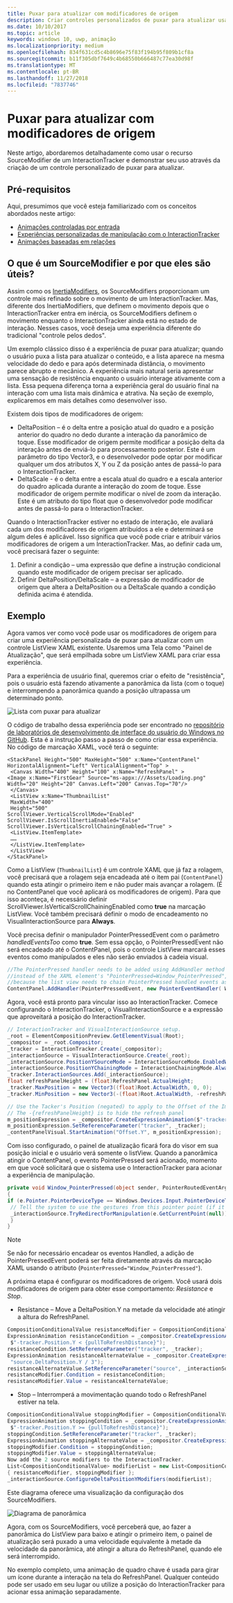 ```yaml
---
title: Puxar para atualizar com modificadores de origem
description: Criar controles personalizados de puxar para atualizar usando SourceModifiers
ms.date: 10/10/2017
ms.topic: article
keywords: windows 10, uwp, animação
ms.localizationpriority: medium
ms.openlocfilehash: 834f631cd5c4b8696e75f83f194b95f809b1cf8a
ms.sourcegitcommit: b11f305dbf7649c4b68550b666487c77ea30d98f
ms.translationtype: MT
ms.contentlocale: pt-BR
ms.lasthandoff: 11/27/2018
ms.locfileid: "7837746"
---
```

# <a name="pull-to-refresh-with-source-modifiers"></a>Puxar para atualizar com modificadores de origem

Neste artigo, abordaremos detalhadamente como usar o recurso SourceModifier de um InteractionTracker e demonstrar seu uso através da criação de um controle personalizado de puxar para atualizar.

## <a name="prerequisites"></a>Pré-requisitos

Aqui, presumimos que você esteja familiarizado com os conceitos abordados neste artigo:

- [Animações controladas por entrada](input-driven-animations.md)
- [Experiências personalizadas de manipulação com o InteractionTracker](interaction-tracker-manipulations.md)
- [Animações baseadas em relações](relation-animations.md)

## <a name="what-is-a-sourcemodifier-and-why-are-they-useful"></a>O que é um SourceModifier e por que eles são úteis?

Assim como os [InertiaModifiers](inertia-modifiers.md), os SourceModifiers proporcionam um controle mais refinado sobre o movimento de um InteractionTracker. Mas, diferente dos InertiaModifiers, que definem o movimento depois que o InteractionTracker entra em inércia, os SourceModifiers definem o movimento enquanto o InteractionTracker ainda está no estado de interação. Nesses casos, você deseja uma experiência diferente do tradicional "controle pelos dedos".

Um exemplo clássico disso é a experiência de puxar para atualizar; quando o usuário puxa a lista para atualizar o conteúdo, e a lista aparece na mesma velocidade do dedo e para após determinada distância, o movimento parece abrupto e mecânico. A experiência mais natural seria apresentar uma sensação de resistência enquanto o usuário interage ativamente com a lista. Essa pequena diferença torna a experiência geral do usuário final na interação com uma lista mais dinâmica e atrativa. Na seção de exemplo, explicaremos em mais detalhes como desenvolver isso.

Existem dois tipos de modificadores de origem:

- DeltaPosition – é o delta entre a posição atual do quadro e a posição anterior do quadro no dedo durante a interação da panorâmico de toque. Esse modificador de origem permite modificar a posição delta da interação antes de enviá-lo para processamento posterior. Este é um parâmetro do tipo Vector3, e o desenvolvedor pode optar por modificar qualquer um dos atributos X, Y ou Z da posição antes de passá-lo para o InteractionTracker.
- DeltaScale - é o delta entre a escala atual do quadro e a escala anterior do quadro aplicada durante a interação do zoom de toque. Esse modificador de origem permite modificar o nível de zoom da interação. Este é um atributo do tipo float que o desenvolvedor pode modificar antes de passá-lo para o InteractionTracker.

Quando o InteractionTracker estiver no estado de interação, ele avaliará cada um dos modificadores de origem atribuídos a ele e determinará se algum deles é aplicável. Isso significa que você pode criar e atribuir vários modificadores de origem a um InteractionTracker. Mas, ao definir cada um, você precisará fazer o seguinte:

1. Definir a condição – uma expressão que define a instrução condicional quando este modificador de origem precisar ser aplicado.
1. Definir DeltaPosition/DeltaScale – a expressão de modificador de origem que altera a DeltaPosition ou a DeltaScale quando a condição definida acima é atendida.

## <a name="example"></a>Exemplo

Agora vamos ver como você pode usar os modificadores de origem para criar uma experiência personalizada de puxar para atualizar com um controle ListView XAML existente. Usaremos uma Tela como "Painel de Atualização", que será empilhada sobre um ListView XAML para criar essa experiência.

Para a experiência de usuário final, queremos criar o efeito de "resistência", pois o usuário está fazendo ativamente a panorâmica da lista (com o toque) e interrompendo a panorâmica quando a posição ultrapassa um determinado ponto.

![Lista com puxar para atualizar](images/animation/city-list.gif)

O código de trabalho dessa experiência pode ser encontrado no [repositório de laboratórios de desenvolvimento de interface do usuário do Windows no GitHub](https://github.com/Microsoft/WindowsUIDevLabs). Esta é a instrução passo a passo de como criar essa experiência.
No código de marcação XAML, você terá o seguinte:

```xaml
<StackPanel Height="500" MaxHeight="500" x:Name="ContentPanel" HorizontalAlignment="Left" VerticalAlignment="Top" >
 <Canvas Width="400" Height="100" x:Name="RefreshPanel" >
<Image x:Name="FirstGear" Source="ms-appx:///Assets/Loading.png" Width="20" Height="20" Canvas.Left="200" Canvas.Top="70"/>
 </Canvas>
 <ListView x:Name="ThumbnailList"
 MaxWidth="400"
 Height="500"
ScrollViewer.VerticalScrollMode="Enabled" ScrollViewer.IsScrollInertiaEnabled="False" ScrollViewer.IsVerticalScrollChainingEnabled="True" >
 <ListView.ItemTemplate>
 ……
 </ListView.ItemTemplate>
 </ListView>
</StackPanel>
```

Como a ListView (`ThumbnailList`) é um controle XAML que já faz a rolagem, você precisará que a rolagem seja encadeada até o item pai (`ContentPanel`) quando esta atingir o primeiro item e não puder mais avançar a rolagem. (É no ContentPanel que você aplicará os modificadores de origem). Para que isso aconteça, é necessário definir ScrollViewer.IsVerticalScrollChainingEnabled como **true** na marcação ListView. Você também precisará definir o modo de encadeamento no VisualInteractionSource para **Always**.

Você precisa definir o manipulador PointerPressedEvent com o parâmetro _handledEventsToo_ como **true**. Sem essa opção, o PointerPressedEvent não será encadeado até o ContentPanel, pois o controle ListView marcará esses eventos como manipulados e eles não serão enviados à cadeia visual.

```csharp
//The PointerPressed handler needs to be added using AddHandler method with the //handledEventsToo boolean set to "true"
//instead of the XAML element's "PointerPressed=Window_PointerPressed",
//because the list view needs to chain PointerPressed handled events as well.
ContentPanel.AddHandler(PointerPressedEvent, new PointerEventHandler( Window_PointerPressed), true);
```

Agora, você está pronto para vincular isso ao InteractionTracker. Comece configurando o InteractionTracker, o VisualInteractionSource e a expressão que aproveitará a posição do InteractionTracker.

```csharp
// InteractionTracker and VisualInteractionSource setup.
_root = ElementCompositionPreview.GetElementVisual(Root);
_compositor = _root.Compositor;
_tracker = InteractionTracker.Create(_compositor);
_interactionSource = VisualInteractionSource.Create(_root);
_interactionSource.PositionYSourceMode = InteractionSourceMode.EnabledWithInertia;
_interactionSource.PositionYChainingMode = InteractionChainingMode.Always;
_tracker.InteractionSources.Add(_interactionSource);
float refreshPanelHeight = (float)RefreshPanel.ActualHeight;
_tracker.MaxPosition = new Vector3((float)Root.ActualWidth, 0, 0);
_tracker.MinPosition = new Vector3(-(float)Root.ActualWidth, -refreshPanelHeight, 0);

// Use the Tacker's Position (negated) to apply to the Offset of the Image.
// The -{refreshPanelHeight} is to hide the refresh panel
m_positionExpression = _compositor.CreateExpressionAnimation($"-tracker.Position.Y - {refreshPanelHeight} ");
m_positionExpression.SetReferenceParameter("tracker", _tracker);
_contentPanelVisual.StartAnimation("Offset.Y", m_positionExpression);
```

Com isso configurado, o painel de atualização ficará fora do visor em sua posição inicial e o usuário verá somente o listView. Quando a panorâmica atingir o ContentPanel, o evento PointerPressed será acionado, momento em que você solicitará que o sistema use o InteractionTracker para acionar a experiência de manipulação.

```csharp
private void Window_PointerPressed(object sender, PointerRoutedEventArgs e)
{
if (e.Pointer.PointerDeviceType == Windows.Devices.Input.PointerDeviceType.Touch) {
 // Tell the system to use the gestures from this pointer point (if it can).
 _interactionSource.TryRedirectForManipulation(e.GetCurrentPoint(null));
 }
}
```

> [!NOTE]
> Se não for necessário encadear os eventos Handled, a adição de PointerPressedEvent poderá ser feita diretamente através da marcação XAML usando o atributo (`PointerPressed="Window_PointerPressed"`).

A próxima etapa é configurar os modificadores de origem. Você usará dois modificadores de origem para obter esse comportamento: _Resistance_ e _Stop_.

- Resistance – Move a DeltaPosition.Y na metade da velocidade até atingir a altura do RefreshPanel.

```csharp
CompositionConditionalValue resistanceModifier = CompositionConditionalValue.Create (_compositor);
ExpressionAnimation resistanceCondition = _compositor.CreateExpressionAnimation(
 $"-tracker.Position.Y < {pullToRefreshDistance}");
resistanceCondition.SetReferenceParameter("tracker", _tracker);
ExpressionAnimation resistanceAlternateValue = _compositor.CreateExpressionAnimation(
 "source.DeltaPosition.Y / 3");
resistanceAlternateValue.SetReferenceParameter("source", _interactionSource);
resistanceModifier.Condition = resistanceCondition;
resistanceModifier.Value = resistanceAlternateValue;
```

- Stop – Interromperá a movimentação quando todo o RefreshPanel estiver na tela.

```csharp
CompositionConditionalValue stoppingModifier = CompositionConditionalValue.Create (_compositor);
ExpressionAnimation stoppingCondition = _compositor.CreateExpressionAnimation(
 $"-tracker.Position.Y >= {pullToRefreshDistance}");
stoppingCondition.SetReferenceParameter("tracker", _tracker);
ExpressionAnimation stoppingAlternateValue = _compositor.CreateExpressionAnimation("0");
stoppingModifier.Condition = stoppingCondition;
stoppingModifier.Value = stoppingAlternateValue;
Now add the 2 source modifiers to the InteractionTracker.
List<CompositionConditionalValue> modifierList = new List<CompositionConditionalValue>()
{ resistanceModifier, stoppingModifier };
_interactionSource.ConfigureDeltaPositionYModifiers(modifierList);
```

Este diagrama oferece uma visualização da configuração dos SourceModifiers.

![Diagrama de panorâmica](images/animation/source-modifiers-diagram.png)

Agora, com os SourceModifiers, você perceberá que, ao fazer a panorâmica do ListView para baixo e atingir o primeiro item, o painel de atualização será puxado a uma velocidade equivalente à metade da velocidade da panorâmica, até atingir a altura do RefreshPanel, quando ele será interrompido.

No exemplo completo, uma animação de quadro chave é usada para girar um ícone durante a interação na tela do RefreshPanel. Qualquer conteúdo pode ser usado em seu lugar ou utilize a posição do InteractionTracker para acionar essa animação separadamente.
